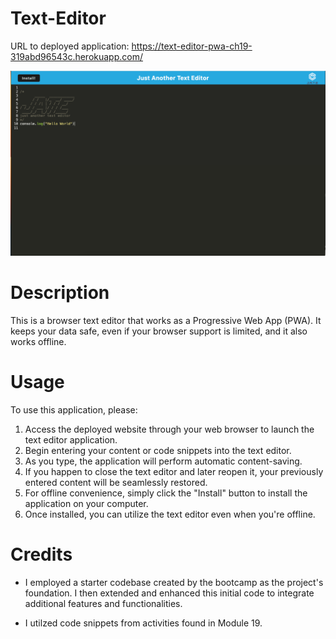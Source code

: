 # Text-Editor

URL to deployed application: https://text-editor-pwa-ch19-319abd96543c.herokuapp.com/ 

![Alt Text](Develop/client/text-editor.png)

# Description

This is a browser text editor that works as a Progressive Web App (PWA). It keeps your data safe, even if your browser support is limited, and it also works offline.

# Usage

To use this application, please:

1. Access the deployed website through your web browser to launch the text editor application.
2. Begin entering your content or code snippets into the text editor.
3. As you type, the application will perform automatic content-saving.
4. If you happen to close the text editor and later reopen it, your previously entered content will be seamlessly restored.
5. For offline convenience, simply click the "Install" button to install the application on your computer.
6. Once installed, you can utilize the text editor even when you're offline.

# Credits

* I employed a starter codebase created by the bootcamp as the project's foundation. I then extended and enhanced this initial code to integrate additional features and functionalities.

* I utilzed code snippets from activities found in Module 19.
